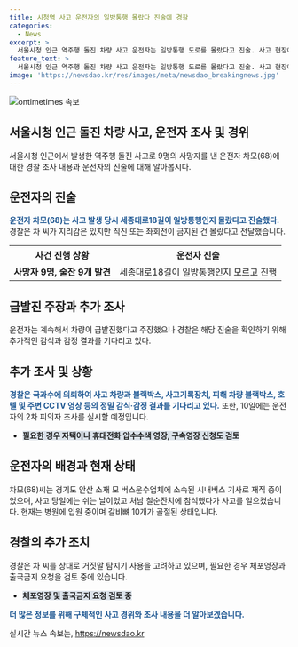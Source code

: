 ```yaml
---
title: 시청역 사고 운전자의 일방통행 몰랐다 진술에 경찰
categories:
  - News
excerpt: >
  서울시청 인근 역주행 돌진 차량 사고 운전자는 일방통행 도로를 몰랐다고 진술. 사고 현장에서 술잔 9개 발견, 운전자는 차량 결함에 의한 급발진을 주장. 경찰은 국과수 결과를 기다리며 2차 피의자 조사 예정. 사고는 보행자 9명 사망, 5명 부상. 운전자는 베테랑 기사, 출국금지 요청 기각. #차량사고 #운전자조사
feature_text: >
  서울시청 인근 역주행 돌진 차량 사고 운전자는 일방통행 도로를 몰랐다고 진술. 사고 현장에서 술잔 9개 발견, 운전자는 차량 결함에 의한 급발진을 주장. 경찰은 국과수 결과를 기다리며 2차 피의자 조사 예정. 사고는 보행자 9명 사망, 5명 부상. 운전자는 베테랑 기사, 출국금지 요청 기각. #차량사고 #운전자조사
image: 'https://newsdao.kr/res/images/meta/newsdao_breakingnews.jpg'
---
```


<p><img src="https://newsdao.kr/res/images/meta/newsdao_breakingnews.jpg" alt="ontimetimes 속보" /></p>

<h2 data-ke-size="size26">서울시청 인근 돌진 차량 사고, 운전자 조사 및 경위</h2>

<p data-ke-size="size16">서울시청 인근에서 발생한 역주행 돌진 사고로 9명의 사망자를 낸 운전자 차모(68)에 대한 경찰 조사 내용과 운전자의 진술에 대해 알아봅시다.</p>

<h2 data-ke-size="size24">운전자의 진술</h2>

<p data-ke-size="size16"><b><span style="color: #1a5490;">운전자 차모(68)는 사고 발생 당시 세종대로18길이 일방통행인지 몰랐다고 진술했다.</span></b> 경찰은 차 씨가 지리감은 있지만 직진 또는 좌회전이 금지된 건 몰랐다고 전달했습니다.</p>

<table>
    <tr>
        <th>사건 진행 상황</th>
        <th>운전자 진술</th>
    </tr>
    <tr>
        <td style="text-align: center; height: 17px;"><b>사망자 9명, 술잔 9개 발견</b></td>
        <td style="text-align: center; height: 17px;">세종대로18길이 일방통행인지 모르고 진행</td>
    </tr>
</table>

<h2 data-ke-size="size24">급발진 주장과 추가 조사</h2>

<p data-ke-size="size16">운전자는 계속해서 차량이 급발진했다고 주장했으나 경찰은 해당 진술을 확인하기 위해 추가적인 감식과 감정 결과를 기다리고 있다.</p>

<h2 data-ke-size="size24">추가 조사 및 상황</h2>

<p data-ke-size="size16"><b><span style="color: #1a5490;">경찰은 국과수에 의뢰하여 사고 차량과 블랙박스, 사고기록장치, 피해 차량 블랙박스, 호텔 및 주변 CCTV 영상 등의 정밀 감식·감정 결과를 기다리고 있다.</span></b> 또한, 10일에는 운전자의 2차 피의자 조사를 실시할 예정입니다.</p>

<ul>
    <li><b><span style="background-color: #21538527;">필요한 경우 자택이나 휴대전화 압수수색 영장, 구속영장 신청도 검토</span></b></li>
</ul>

<h2 data-ke-size="size24">운전자의 배경과 현재 상태</h2>

<p data-ke-size="size16">차모(68)씨는 경기도 안산 소재 모 버스운수업체에 소속된 시내버스 기사로 재직 중이었으며, 사고 당일에는 쉬는 날이었고 처남 칠순잔치에 참석했다가 사고를 일으켰습니다. 현재는 병원에 입원 중이며 갈비뼈 10개가 골절된 상태입니다.</p>

<h2 data-ke-size="size24">경찰의 추가 조치</h2>

<p data-ke-size="size16">경찰은 차 씨를 상대로 거짓말 탐지기 사용을 고려하고 있으며, 필요한 경우 체포영장과 출국금지 요청을 검토 중에 있습니다.</p>

<ul>
    <li><b><span style="background-color: #21538527;">체포영장 및 출국금지 요청 검토 중</span></b></li>
</ul>

<p data-ke-size="size16"><b><span style="color: #1a5490;">더 많은 정보를 위해 구체적인 사고 경위와 조사 내용을 더 알아보겠습니다.</span></b></p>
실시간 뉴스 속보는, <a href="https://newsdao.kr" rel="dofollow">https://newsdao.kr</a>


